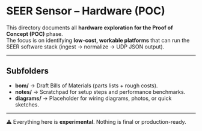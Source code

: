 # SEER Sensor – Hardware (POC)

This directory documents all **hardware exploration for the Proof of Concept (POC)** phase.  
The focus is on identifying **low-cost, workable platforms** that can run the SEER software stack (ingest → normalize → UDP JSON output).

---

## Subfolders

- **bom/** → Draft Bills of Materials (parts lists + rough costs).
- **notes/** → Scratchpad for setup steps and performance benchmarks.
- **diagrams/** → Placeholder for wiring diagrams, photos, or quick sketches.

---

⚠️ Everything here is **experimental**. Nothing is final or production-ready.
